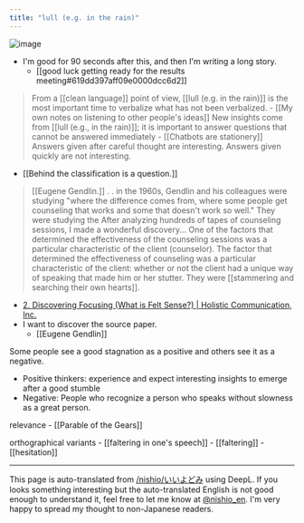 ```yaml
---
title: "lull (e.g. in the rain)"
---
```


![image](https://gyazo.com/a6cbadc230af7266c1ad5b9031495644/thumb/1000)
- I'm good for 90 seconds after this, and then I'm writing a long story.
    - [[good luck getting ready for the results meeting#619dd397aff09e0000dcc6d2]]

>  From a [[clean language]] point of view, [[lull (e.g. in the rain)]] is the most important time to verbalize what has not been verbalized.
    - [[My own notes on listening to other people's ideas]]
> New insights come from [[lull (e.g., in the rain)]]; it is important to answer questions that cannot be answered immediately
    - [[Chatbots are stationery]]
> Answers given after careful thought are interesting. Answers given quickly are not interesting.
- [[Behind the classification is a question.]]

>  [[Eugene Gendlin.]] . . in the 1960s, Gendlin and his colleagues were studying "where the difference comes from, where some people get counseling that works and some that doesn't work so well." They were studying the
>  After analyzing hundreds of tapes of counseling sessions, I made a wonderful discovery... One of the factors that determined the effectiveness of the counseling sessions was a particular characteristic of the client (counselor). The factor that determined the effectiveness of counseling was a particular characteristic of the client: whether or not the client had a unique way of speaking that made him or her stutter.
>  They were [[stammering and searching their own hearts]].
- [2. Discovering Focusing (What is Felt Sense?) | Holistic Communication, Inc.](https://holistic-com.co.jp/2017/07/07/focusing2/)
- I want to discover the source paper.
    - [[Eugene Gendlin]]

Some people see a good stagnation as a positive and others see it as a negative.
- Positive thinkers: experience and expect interesting insights to emerge after a good stumble
- Negative: People who recognize a person who speaks without slowness as a great person.

relevance
    - [[Parable of the Gears]]

orthographical variants
    - [[faltering in one's speech]]
    - [[faltering]]
    - [[hesitation]]

---
This page is auto-translated from [/nishio/いいよどみ](https://scrapbox.io/nishio/いいよどみ) using DeepL. If you looks something interesting but the auto-translated English is not good enough to understand it, feel free to let me know at [@nishio_en](https://twitter.com/nishio_en). I'm very happy to spread my thought to non-Japanese readers.